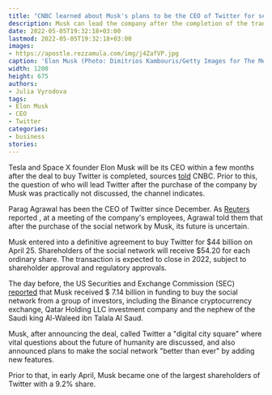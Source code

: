 ```yaml
---
title: "CNBC learned about Musk's plans to be the CEO of Twitter for several months"
description: Musk can lead the company after the completion of the transaction for its purchase, it is expected that this will happen before the end of the year. The current CEO is Parag Agrawal.
date: 2022-05-05T19:32:18+03:00
lastmod: 2022-05-05T19:32:18+03:00
images:
- https://apostle.rezzamula.com/img/j4ZafVP.jpg
caption: 'Elon Musk (Photo: Dimitrios Kambouris/Getty Images for The Met Museum/Vogue)'
width: 1200
height: 675
authors:
- Julia Vyrodova
tags:
- Elon Musk
- CEO
- Twitter
categories:
- business
stories:
---
```


Tesla and Space X founder Elon Musk will be its CEO within a few months after the deal to buy Twitter is completed, sources [told](https://www.cnbc.com/2022/05/05/elon-musk-expected-to-serve-as-temporary-twitter-ceo-after-deal-closes.html) CNBC. Prior to this, the question of who will lead Twitter after the purchase of the company by Musk was practically not discussed, the channel indicates.

Parag Agrawal has been the CEO of Twitter since December. As [Reuters](http://www.reuters.com/) reported , at a meeting of the company's employees, Agrawal told them that after the purchase of the social network by Musk, its future is uncertain.

Musk entered into a definitive agreement to buy Twitter for $44 billion on April 25. Shareholders of the social network will receive $54.20 for each ordinary share. The transaction is expected to close in 2022, subject to shareholder approval and regulatory approvals.

The day before, the US Securities and Exchange Commission (SEC) [reported](https://www.sec.gov/Archives/edgar/data/0001494730/000110465922056055/tm2214608-1_sc13da.htm) that Musk received $ 7.14 billion in funding to buy the social network from a group of investors, including the Binance cryptocurrency exchange, Qatar Holding LLC investment company and the nephew of the Saudi king Al-Waleed ibn Talala Al Saud.

Musk, after announcing the deal, called Twitter a "digital city square" where vital questions about the future of humanity are discussed, and also announced plans to make the social network "better than ever" by adding new features.

Prior to that, in early April, Musk became one of the largest shareholders of Twitter with a 9.2% share.